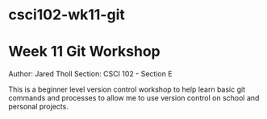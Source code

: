 # csci102-wk11-git
# Week 11 Git Workshop
Author: Jared Tholl
Section: CSCI 102 - Section E

This is a beginner level version control workshop to help learn basic git commands and processes to allow me to use version control on school and personal projects.
